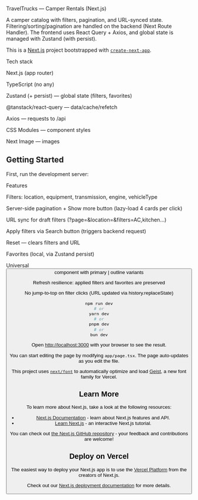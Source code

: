 TravelTrucks — Camper Rentals (Next.js)

A camper catalog with filters, pagination, and URL-synced state.
Filtering/sorting/pagination are handled on the backend (Next Route Handler). The frontend uses React Query + Axios, and global state is managed with Zustand (with persist).

This is a [Next.js](https://nextjs.org) project bootstrapped with [`create-next-app`](https://nextjs.org/docs/app/api-reference/cli/create-next-app).

Tech stack

Next.js (app router)

TypeScript (no any)

Zustand (+ persist) — global state (filters, favorites)

@tanstack/react-query — data/cache/refetch

Axios — requests to /api

CSS Modules — component styles

Next Image — images

## Getting Started

First, run the development server:

Features

Filters: location, equipment, transmission, engine, vehicleType

Server-side pagination + Show more button (lazy-load 4 cards per click)

URL sync for draft filters (?page=&location=&filters=AC,kitchen…)

Apply filters via Search button (triggers backend request)

Reset — clears filters and URL

Favorites (local, via Zustand persist)

Universal <Button /> component with primary | outline variants

Refresh resilience: applied filters and favorites are preserved

No jump-to-top on filter clicks (URL updated via history.replaceState)

```bash
npm run dev
# or
yarn dev
# or
pnpm dev
# or
bun dev
```

Open [http://localhost:3000](http://localhost:3000) with your browser to see the result.

You can start editing the page by modifying `app/page.tsx`. The page auto-updates as you edit the file.

This project uses [`next/font`](https://nextjs.org/docs/app/building-your-application/optimizing/fonts) to automatically optimize and load [Geist](https://vercel.com/font), a new font family for Vercel.

## Learn More

To learn more about Next.js, take a look at the following resources:

- [Next.js Documentation](https://nextjs.org/docs) - learn about Next.js features and API.
- [Learn Next.js](https://nextjs.org/learn) - an interactive Next.js tutorial.

You can check out [the Next.js GitHub repository](https://github.com/vercel/next.js) - your feedback and contributions are welcome!

## Deploy on Vercel

The easiest way to deploy your Next.js app is to use the [Vercel Platform](https://vercel.com/new?utm_medium=default-template&filter=next.js&utm_source=create-next-app&utm_campaign=create-next-app-readme) from the creators of Next.js.

Check out our [Next.js deployment documentation](https://nextjs.org/docs/app/building-your-application/deploying) for more details.
